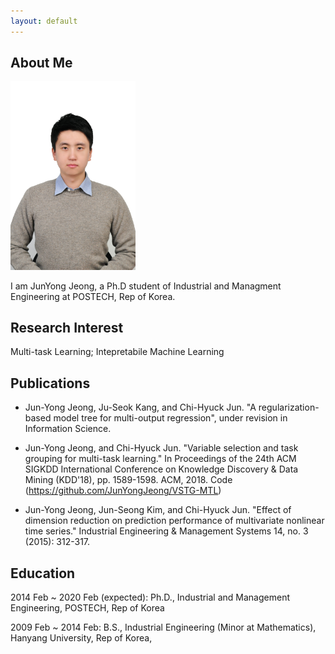 ```yaml
---
layout: default
---
```


## About Me

<img class="profile-picture" src="pic.jpg" width="200">

I am JunYong Jeong, a Ph.D student of Industrial and Managment Engineering at POSTECH, Rep of Korea.

## Research Interest

Multi-task Learning; Intepretabile Machine Learning 

## Publications

* Jun-Yong Jeong, Ju-Seok Kang, and Chi-Hyuck Jun. "A regularization-based model tree for multi-output regression", under revision in Information Science. 
* Jun-Yong Jeong, and Chi-Hyuck Jun. "Variable selection and task grouping for multi-task learning." In Proceedings of the 24th ACM SIGKDD International Conference on Knowledge Discovery & Data Mining (KDD'18), pp. 1589-1598. ACM, 2018. Code (https://github.com/JunYongJeong/VSTG-MTL)

* Jun-Yong Jeong, Jun-Seong Kim, and Chi-Hyuck Jun. "Effect of dimension reduction on prediction performance of multivariate nonlinear time series." Industrial Engineering & Management Systems 14, no. 3 (2015): 312-317.

## Education
2014 Feb ~ 2020 Feb (expected): Ph.D., Industrial and Management Engineering, POSTECH, Rep of Korea

2009 Feb ~ 2014 Feb: B.S., Industrial Engineering (Minor at Mathematics), Hanyang University, Rep of Korea,
